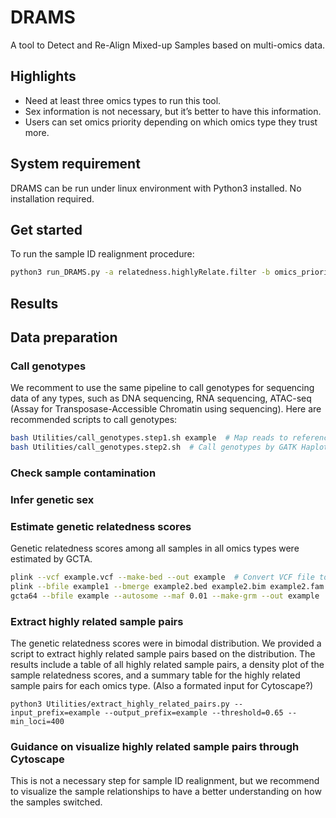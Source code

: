 # DRAMS
A tool to Detect and Re-Align Mixed-up Samples based on multi-omics data.

## Highlights
* Need at least three omics types to run this tool.
* Sex information is not necessary, but it’s better to have this information.
* Users can set omics priority depending on which omics type they trust more.

## System requirement
DRAMS can be run under linux environment with Python3 installed. No installation required.

## Get started
To run the sample ID realignment procedure:
```bash
python3 run_DRAMS.py -a relatedness.highlyRelate.filter -b omics_priority -c samplelist --coef="0,4.41,8.94,0.19" --prefix=relatedness.highlyRelate
```

## Results


## Data preparation
### Call genotypes
We recomment to use the same pipeline to call genotypes for sequencing data of any types, such as DNA sequencing, RNA sequencing, ATAC-seq (Assay for Transposase-Accessible Chromatin using sequencing). Here are recommended scripts to call genotypes:
```bash
bash Utilities/call_genotypes.step1.sh example  # Map reads to reference genome and Base Quality Score Recalibration (BQSR)
bash Utilities/call_genotypes.step2.sh  # Call genotypes by GATK HaplotypeCaller
```

### Check sample contamination


### Infer genetic sex


### Estimate genetic relatedness scores
Genetic relatedness scores among all samples in all omics types were estimated by GCTA.
```bash
plink --vcf example.vcf --make-bed --out example  # Convert VCF file to PLINK file (PLINK 1.9)
plink --bfile example1 --bmerge example2.bed example2.bim example2.fam --out example.merge  # Merge input files. This step may be run several times if you have multiple input PLINK files.
gcta64 --bfile example --autosome --maf 0.01 --make-grm --out example  # Estimate genetic relatedness by GCTA
```

### Extract highly related sample pairs
The genetic relatedness scores were in bimodal distribution. We provided a script to extract highly related sample pairs based on the distribution. The results include a table of all highly related sample pairs, a density plot of the sample relatedness scores, and a summary table for the highly related sample pairs for each omics type. (Also a formated input for Cytoscape?)
```base
python3 Utilities/extract_highly_related_pairs.py --input_prefix=example --output_prefix=example --threshold=0.65 --min_loci=400
```

### Guidance on visualize highly related sample pairs through Cytoscape
This is not a necessary step for sample ID realignment, but we recommend to visualize the sample relationships to have a better understanding on how the samples switched.


